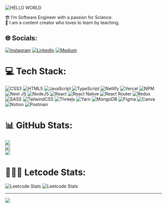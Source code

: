 ![HELLO WORLD](./Images/HelloWorld.png)

😎 I’m Software Engineer with a passion for Science.<br>🫡 I am a content creator who loves to learn by teaching.<br>


## 🌐 Socials:
[![Instagram](https://img.shields.io/badge/Instagram-%23E4405F.svg?logo=Instagram&logoColor=white)](https://instagram.com/huseynovelmirr) [![LinkedIn](https://img.shields.io/badge/LinkedIn-%230077B5.svg?logo=linkedin&logoColor=white)](https://linkedin.com/in/huseynovelmir) [![Medium](https://img.shields.io/badge/Medium-12100E?logo=medium&logoColor=white)](https://medium.com/@@huseynovelmir789) 


# 💻 Tech Stack:
![CSS3](https://img.shields.io/badge/css3-%231572B6.svg?style=flat&logo=css3&logoColor=white) ![HTML5](https://img.shields.io/badge/html5-%23E34F26.svg?style=flat&logo=html5&logoColor=white) ![JavaScript](https://img.shields.io/badge/javascript-%23323330.svg?style=flat&logo=javascript&logoColor=%23F7DF1E) ![TypeScript](https://img.shields.io/badge/typescript-%23007ACC.svg?style=flat&logo=typescript&logoColor=white) ![Netlify](https://img.shields.io/badge/netlify-%23000000.svg?style=flat&logo=netlify&logoColor=#00C7B7) ![Vercel](https://img.shields.io/badge/vercel-%23000000.svg?style=flat&logo=vercel&logoColor=white)   ![NPM](https://img.shields.io/badge/NPM-%23000000.svg?style=flat&logo=npm&logoColor=white) ![Next JS](https://img.shields.io/badge/Next-black?style=flat&logo=next.js&logoColor=white) ![NodeJS](https://img.shields.io/badge/node.js-6DA55F?style=flat&logo=node.js&logoColor=white) ![React](https://img.shields.io/badge/react-%2320232a.svg?style=flat&logo=react&logoColor=%2361DAFB) ![React Native](https://img.shields.io/badge/react_native-%2320232a.svg?style=flat&logo=react&logoColor=%2361DAFB) ![React Router](https://img.shields.io/badge/React_Router-CA4245?style=flat&logo=react-router&logoColor=white) ![Redux](https://img.shields.io/badge/redux-%23593d88.svg?style=flat&logo=redux&logoColor=white) ![SASS](https://img.shields.io/badge/SASS-hotpink.svg?style=flat&logo=SASS&logoColor=white) ![TailwindCSS](https://img.shields.io/badge/tailwindcss-%2338B2AC.svg?style=flat&logo=tailwind-css&logoColor=white) ![Threejs](https://img.shields.io/badge/threejs-black?style=flat&logo=three.js&logoColor=white) ![Yarn](https://img.shields.io/badge/yarn-%232C8EBB.svg?style=flat&logo=yarn&logoColor=white) ![MongoDB](https://img.shields.io/badge/MongoDB-%234ea94b.svg?style=flat&logo=mongodb&logoColor=white) 	![Figma](https://img.shields.io/badge/figma-%23F24E1E.svg?style=flat&logo=figma&logoColor=white) ![Canva](https://img.shields.io/badge/Canva-%2300C4CC.svg?style=flat&logo=Canva&logoColor=white) ![Notion](https://img.shields.io/badge/Notion-%23000000.svg?style=flat&logo=notion&logoColor=white) ![Postman](https://img.shields.io/badge/Postman-FF6C37?style=flat&logo=postman&logoColor=white)



# 📊 GitHub Stats:
![](https://github-readme-stats.vercel.app/api?username=huseynovelmir&theme=tokyonight&hide_border=false&include_all_commits=false&count_private=false)<br/>
![](https://github-readme-streak-stats.herokuapp.com/?user=huseynovelmir&theme=tokyonight&hide_border=false)<br/>
![](https://github-readme-stats.vercel.app/api/top-langs/?username=huseynovelmir&theme=tokyonight&hide_border=false&include_all_commits=false&count_private=false&layout=compact)

# 👨🏻‍💻 Letcode Stats:

![Leetcode Stats](https://leetcard.jacoblin.cool/needforelmir?theme=nord)
![Leetcode Stats](https://leetcard.jacoblin.cool/needforelmir?ext=heatmap)

---
[![](https://visitcount.itsvg.in/api?id=huseynovelmir&icon=0&color=0)](https://visitcount.itsvg.in)




